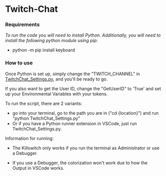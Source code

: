 # Twitch-Chat

### Requirements

*To run the code you will need to install Python.*
*Additionally, you will need to install the following python module using pip:* 

* python -m pip install keyboard


### How to use

Once Python is set up, simply change the "TWITCH_CHANNEL" in [TwitchChat_Settings.py](TwitchChat_Settings.py), and you'll be ready to go.

If you also want to get the User ID, change the "GetUserID" to 'True' and set up your Environmental Variables with your tokens.


To run the script, there are 2 variants:
* go into your terminal, go to the path you are in ("cd {location}") and run "python TwitchChat_Settings.py"
* Or if you have a Python runner extension in VSCode, just run TwitchChat_Settings.py.

Information for running:
* The Killswitch only works if you run the terminal as Administrator or use a Debugger.
+ If you use a Debugger, the colorization won't work due to how the Output in VSCode works.